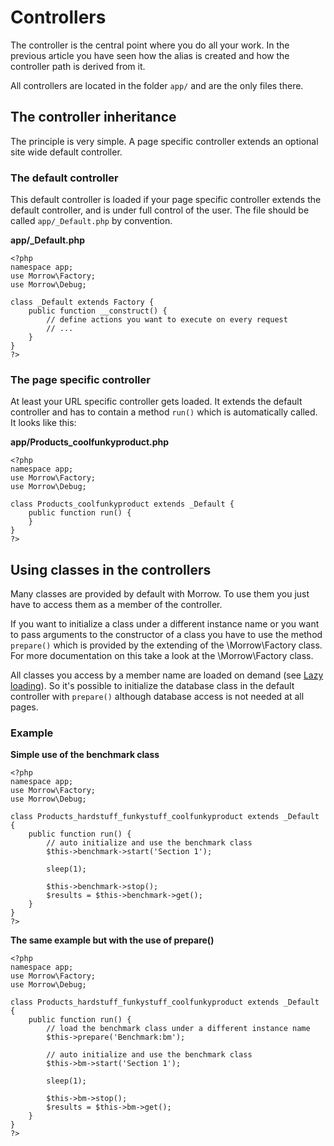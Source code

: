 Controllers
==========

The controller is the central point where you do all your work.
In the previous article you have seen how the alias is created and how the controller path is derived from it.

All controllers are located in the folder `app/` and are the only files there.

The controller inheritance
---------------------------

The principle is very simple. A page specific controller extends an optional site wide default controller.

### The default controller

This default controller is loaded if your page specific controller extends the default controller, and is under full control of the user. 
The file should be called `app/_Default.php` by convention.

**app/_Default.php**

~~~{.php}
<?php
namespace app;
use Morrow\Factory;
use Morrow\Debug;

class _Default extends Factory {
	public function __construct() {
		// define actions you want to execute on every request
		// ...
	}
}
?>
~~~

### The page specific controller

At least your URL specific controller gets loaded. It extends the default controller and has to contain a method `run()` which is automatically called. It looks like this:

**app/Products_coolfunkyproduct.php**

~~~{.php}
<?php
namespace app;
use Morrow\Factory;
use Morrow\Debug;

class Products_coolfunkyproduct extends _Default {
	public function run() {
	}
}
?>
~~~

Using classes in the controllers
-------------------------------

Many classes are provided by default with Morrow. To use them you just have to access them as a member of the controller.

If you want to initialize a class under a different instance name or you want to pass arguments to the constructor of a class you have to use the method `prepare()` which is provided by the extending of the \Morrow\Factory class. For more documentation on this take a look at the \Morrow\Factory class.

All classes you access by a member name are loaded on demand (see [Lazy loading](http://en.wikipedia.org/wiki/Lazy_loading)). So it's possible to initialize the database class in the default controller with `prepare()` although database access is not needed at all pages.

### Example

**Simple use of the benchmark class**

~~~{.php}
<?php
namespace app;
use Morrow\Factory;
use Morrow\Debug;

class Products_hardstuff_funkystuff_coolfunkyproduct extends _Default {
	public function run() {
		// auto initialize and use the benchmark class
		$this->benchmark->start('Section 1');
		
		sleep(1);
			   
		$this->benchmark->stop();
		$results = $this->benchmark->get();
	}
}
?>
~~~

**The same example but with the use of prepare()**

~~~{.php}
<?php
namespace app;
use Morrow\Factory;
use Morrow\Debug;

class Products_hardstuff_funkystuff_coolfunkyproduct extends _Default {
	public function run() {
		// load the benchmark class under a different instance name
		$this->prepare('Benchmark:bm');
	   
		// auto initialize and use the benchmark class
		$this->bm->start('Section 1');
			   
		sleep(1);
			   
		$this->bm->stop();
		$results = $this->bm->get();
	}
}
?>
~~~
